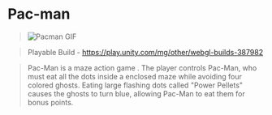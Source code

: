 # Pac-man 
>![Pacman GIF](https://github.com/Sushant262/Pacman/assets/141551971/0377594c-c92c-46ff-a7a1-09049bc28aa3)

>Playable Build - https://play.unity.com/mg/other/webgl-builds-387982

> Pac-Man is a maze action game . The player controls Pac-Man, who must eat all the dots inside a enclosed maze while avoiding four colored ghosts. Eating large flashing dots called "Power Pellets" causes the ghosts to turn blue, allowing Pac-Man to eat them for bonus points.
